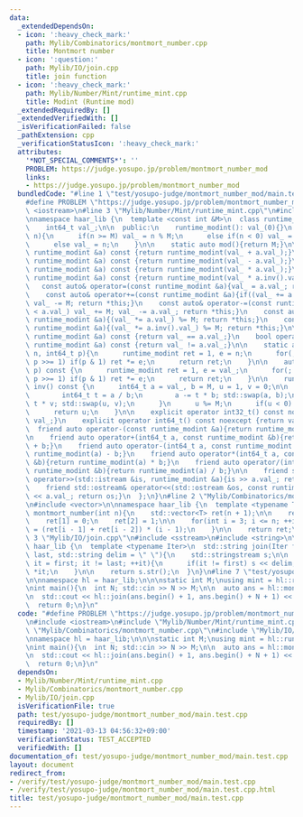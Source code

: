```yaml
---
data:
  _extendedDependsOn:
  - icon: ':heavy_check_mark:'
    path: Mylib/Combinatorics/montmort_number.cpp
    title: Montmort number
  - icon: ':question:'
    path: Mylib/IO/join.cpp
    title: join function
  - icon: ':heavy_check_mark:'
    path: Mylib/Number/Mint/runtime_mint.cpp
    title: Modint (Runtime mod)
  _extendedRequiredBy: []
  _extendedVerifiedWith: []
  _isVerificationFailed: false
  _pathExtension: cpp
  _verificationStatusIcon: ':heavy_check_mark:'
  attributes:
    '*NOT_SPECIAL_COMMENTS*': ''
    PROBLEM: https://judge.yosupo.jp/problem/montmort_number_mod
    links:
    - https://judge.yosupo.jp/problem/montmort_number_mod
  bundledCode: "#line 1 \"test/yosupo-judge/montmort_number_mod/main.test.cpp\"\n\
    #define PROBLEM \"https://judge.yosupo.jp/problem/montmort_number_mod\"\n\n#include\
    \ <iostream>\n#line 3 \"Mylib/Number/Mint/runtime_mint.cpp\"\n#include <utility>\n\
    \nnamespace haar_lib {\n  template <const int &M>\n  class runtime_modint {\n\
    \    int64_t val_;\n\n  public:\n    runtime_modint(): val_(0){}\n    runtime_modint(int64_t\
    \ n){\n      if(n >= M) val_ = n % M;\n      else if(n < 0) val_ = n % M + M;\n\
    \      else val_ = n;\n    }\n\n    static auto mod(){return M;}\n\n    auto operator+(const\
    \ runtime_modint &a) const {return runtime_modint(val_ + a.val_);}\n    auto operator-(const\
    \ runtime_modint &a) const {return runtime_modint(val_ - a.val_);}\n    auto operator*(const\
    \ runtime_modint &a) const {return runtime_modint(val_ * a.val_);}\n    auto operator/(const\
    \ runtime_modint &a) const {return runtime_modint(val_ * a.inv().val_);}\n\n \
    \   const auto& operator=(const runtime_modint &a){val_ = a.val_; return *this;}\n\
    \    const auto& operator+=(const runtime_modint &a){if((val_ += a.val_) >= M)\
    \ val_ -= M; return *this;}\n    const auto& operator-=(const runtime_modint &a){if(val_\
    \ < a.val_) val_ += M; val_ -= a.val_; return *this;}\n    const auto& operator*=(const\
    \ runtime_modint &a){(val_ *= a.val_) %= M; return *this;}\n    const auto& operator/=(const\
    \ runtime_modint &a){(val_ *= a.inv().val_) %= M; return *this;}\n\n    bool operator==(const\
    \ runtime_modint &a) const {return val_ == a.val_;}\n    bool operator!=(const\
    \ runtime_modint &a) const {return val_ != a.val_;}\n\n    static auto pow(int64_t\
    \ n, int64_t p){\n      runtime_modint ret = 1, e = n;\n      for(; p; e *= e,\
    \ p >>= 1) if(p & 1) ret *= e;\n      return ret;\n    }\n\n    auto pow(int64_t\
    \ p) const {\n      runtime_modint ret = 1, e = val_;\n      for(; p; e *= e,\
    \ p >>= 1) if(p & 1) ret *= e;\n      return ret;\n    }\n\n    runtime_modint\
    \ inv() const {\n      int64_t a = val_, b = M, u = 1, v = 0;\n\n      while(b){\n\
    \        int64_t t = a / b;\n        a -= t * b; std::swap(a, b);\n        u -=\
    \ t * v; std::swap(u, v);\n      }\n      u %= M;\n      if(u < 0) u += M;\n\n\
    \      return u;\n    }\n\n    explicit operator int32_t() const noexcept {return\
    \ val_;}\n    explicit operator int64_t() const noexcept {return val_;}\n\n  \
    \  friend auto operator-(const runtime_modint &a){return runtime_modint(-a.val_);}\n\
    \n    friend auto operator+(int64_t a, const runtime_modint &b){return runtime_modint(a)\
    \ + b;}\n    friend auto operator-(int64_t a, const runtime_modint &b){return\
    \ runtime_modint(a) - b;}\n    friend auto operator*(int64_t a, const runtime_modint\
    \ &b){return runtime_modint(a) * b;}\n    friend auto operator/(int64_t a, const\
    \ runtime_modint &b){return runtime_modint(a) / b;}\n\n    friend std::istream&\
    \ operator>>(std::istream &is, runtime_modint &a){is >> a.val_; return is;}\n\
    \    friend std::ostream& operator<<(std::ostream &os, const runtime_modint &a){os\
    \ << a.val_; return os;}\n  };\n}\n#line 2 \"Mylib/Combinatorics/montmort_number.cpp\"\
    \n#include <vector>\n\nnamespace haar_lib {\n  template <typename T>\n  std::vector<T>\
    \ montmort_number(int n){\n    std::vector<T> ret(n + 1);\n\n    ret[0] = 1;\n\
    \    ret[1] = 0;\n    ret[2] = 1;\n\n    for(int i = 3; i <= n; ++i){\n      ret[i]\
    \ = (ret[i - 1] + ret[i - 2]) * (i - 1);\n    }\n\n    return ret;\n  }\n}\n#line\
    \ 3 \"Mylib/IO/join.cpp\"\n#include <sstream>\n#include <string>\n\nnamespace\
    \ haar_lib {\n  template <typename Iter>\n  std::string join(Iter first, Iter\
    \ last, std::string delim = \" \"){\n    std::stringstream s;\n\n    for(auto\
    \ it = first; it != last; ++it){\n      if(it != first) s << delim;\n      s <<\
    \ *it;\n    }\n\n    return s.str();\n  }\n}\n#line 7 \"test/yosupo-judge/montmort_number_mod/main.test.cpp\"\
    \n\nnamespace hl = haar_lib;\n\n\nstatic int M;\nusing mint = hl::runtime_modint<M>;\n\
    \nint main(){\n  int N; std::cin >> N >> M;\n\n  auto ans = hl::montmort_number<mint>(1000000);\n\
    \n  std::cout << hl::join(ans.begin() + 1, ans.begin() + N + 1) << \"\\n\";\n\n\
    \  return 0;\n}\n"
  code: "#define PROBLEM \"https://judge.yosupo.jp/problem/montmort_number_mod\"\n\
    \n#include <iostream>\n#include \"Mylib/Number/Mint/runtime_mint.cpp\"\n#include\
    \ \"Mylib/Combinatorics/montmort_number.cpp\"\n#include \"Mylib/IO/join.cpp\"\n\
    \nnamespace hl = haar_lib;\n\n\nstatic int M;\nusing mint = hl::runtime_modint<M>;\n\
    \nint main(){\n  int N; std::cin >> N >> M;\n\n  auto ans = hl::montmort_number<mint>(1000000);\n\
    \n  std::cout << hl::join(ans.begin() + 1, ans.begin() + N + 1) << \"\\n\";\n\n\
    \  return 0;\n}\n"
  dependsOn:
  - Mylib/Number/Mint/runtime_mint.cpp
  - Mylib/Combinatorics/montmort_number.cpp
  - Mylib/IO/join.cpp
  isVerificationFile: true
  path: test/yosupo-judge/montmort_number_mod/main.test.cpp
  requiredBy: []
  timestamp: '2021-03-13 04:56:32+09:00'
  verificationStatus: TEST_ACCEPTED
  verifiedWith: []
documentation_of: test/yosupo-judge/montmort_number_mod/main.test.cpp
layout: document
redirect_from:
- /verify/test/yosupo-judge/montmort_number_mod/main.test.cpp
- /verify/test/yosupo-judge/montmort_number_mod/main.test.cpp.html
title: test/yosupo-judge/montmort_number_mod/main.test.cpp
---
```

